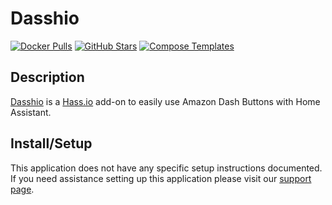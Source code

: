# Dasshio

[![Docker Pulls](https://img.shields.io/docker/pulls/danimtb/amd64-dasshio?style=flat-square&color=607D8B&label=docker%20pulls&logo=docker)](https://hub.docker.com/r/danimtb/amd64-dasshio)
[![GitHub Stars](https://img.shields.io/github/stars/danimtb/dasshio?style=flat-square&color=607D8B&label=github%20stars&logo=github)](https://github.com/danimtb/dasshio)
[![Compose Templates](https://img.shields.io/static/v1?style=flat-square&color=607D8B&label=compose&message=templates)](https://github.com/GhostWriters/DockSTARTer/tree/master/compose/.apps/dasshio)

## Description

[Dasshio](https://github.com/danimtb/dasshio) is a
[Hass.io](https://www.home-assistant.io/hassio/) add-on to easily use Amazon
Dash Buttons with Home Assistant.

## Install/Setup

This application does not have any specific setup instructions documented. If
you need assistance setting up this application please visit our
[support page](https://dockstarter.com/basics/support/).

